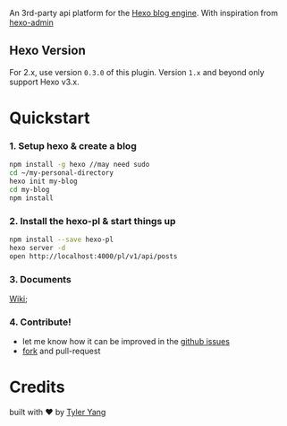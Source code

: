 An 3rd-party api platform for the [Hexo blog engine](http://hexo.io). With inspiration from [hexo-admin](https://raw.githubusercontent.com/jaredly/hexo-admin) 

## Hexo Version

For 2.x, use version `0.3.0` of this plugin. Version `1.x` and beyond only
support Hexo v3.x.

# Quickstart
### 1. Setup hexo & create a blog
```sh
npm install -g hexo //may need sudo
cd ~/my-personal-directory
hexo init my-blog
cd my-blog
npm install
```
### 2. Install the hexo-pl & start things up
```sh
npm install --save hexo-pl
hexo server -d
open http://localhost:4000/pl/v1/api/posts
```

### 3. Documents
[Wiki](https://github.com/tyleryang/hexo-pl/document/);

### 4. Contribute!
- let me know how it can be improved in the [github
  issues](https://github.com/tyleryang/hexo-pl/issues)
- [fork](https://github.com/tyleryang/hexo-pl) and pull-request

# Credits

built with ❤ by [Tyler Yang](http://tyleryang.com)
